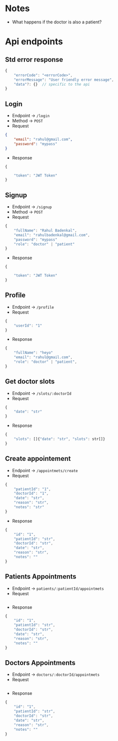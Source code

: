 # Notes
- What happens if the doctor is also a patient?

# Api endpoints


## Std error response
```javascript
{
    "errorCode": "<errorCode>",
    "errorMessage": "User friendly error message",
    "data"?: {}  // specific to the api
}
```


## Login
- Endpoint -> `/login`
- Method -> `POST`
- Request
```json
{
    "email": "rahul@gmail.com",
    "password": "mypass"
}
```
- Response
```javascript
{

    "token": "JWT Token"
}
```

## Signup
- Endpoint -> `/signup`
- Method -> `POST`
- Request
```javascript
{
    "fullName": "Rahul Badenkal",
    "email": "rahulbadenkal@gmail.com",
    "password": "mypass"
    "role": "doctor" | "patient"
}
```
- Response
```javascript
{

    "token": "JWT Token"
}
```

## Profile
- Endpoint -> `/profile`
- Request 
```javascript
{
    "userId": "1"
}
```
- Response 
```javascript
{
    "fullName": "heyo"
    "email": "rahul@gmail.com",
    "role": "doctor" | "patient",
}

```

## Get doctor slots
- Endpoint -> `/slots/:doctorId`
- Request 
```javascript
{
    "date": "str"
}

```
- Response 
```javascript
{
    "slots": []{"date": "str", "slots": str[]}
}
```

## Create appointement
- Endpoint -> `/appointmets/create`
- Request 
```javascript
{
    "patientId": "1",
    "doctorId": "1",
    "date": "str",
    "reason": "str",
    "notes": "str"
}
```
- Response 
```javascript
{
    "id": "1",
    "patientId": "str",
    "doctorId": "str",
    "date": "str",
    "reason": "str",
    "notes": ""
}
```

## Patients Appointments
- Endpoint -> `patients/:patientId/appointmets`
- Request
```javascript

```
- Response
```javascript
{
    "id": "1",
    "patientId": "str",
    "doctorId": "str",
    "date": "str",
    "reason": "str",
    "notes": ""
}
```

## Doctors Appointments
- Endpoint -> `doctors/:doctorId/appointmets`
- Request
```javascript

```
- Response
```javascript
{
    "id": "1",
    "patientId": "str",
    "doctorId": "str",
    "date": "str",
    "reason": "str",
    "notes": ""
}
```

